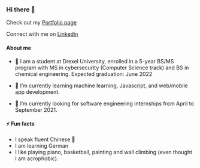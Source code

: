 ### Hi there 👋
Check out my <a href="https://ariel-yeung.github.io/" target="_blank">Portfolio page</a>

Connect with me on <a href= "https://www.linkedin.com/in/man-yi-ariel-yeung-45793313a">Linkedin</a>

#### About me
- :open_book: I am a student at Drexel University, enrolled in a 5-year BS/MS program with MS in cybersecurity (Computer Science track) and BS in chemical engineering. Expected graduation: June 2022

- 🌱 I’m currently learning machine learning, Javascript, and web/mobile app development.

- 🔭 I’m currently looking for software engineering internships from April to September 2021.

#### ⚡ Fun facts
- I speak fluent Chinese :100:
- I am learning German
- I like playing piano, basketball, painting and wall climbing (even thought I am acrophobic).
